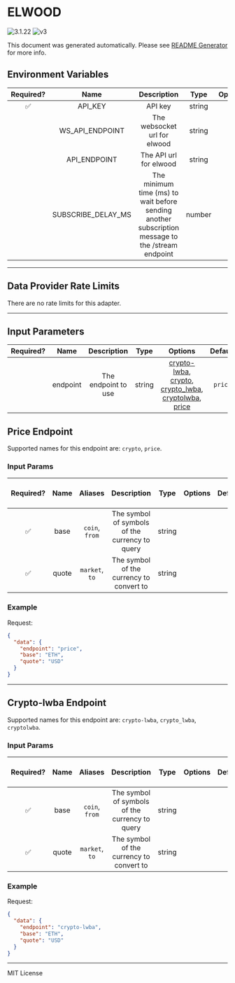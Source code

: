 # ELWOOD

![3.1.22](https://img.shields.io/github/package-json/v/smartcontractkit/external-adapters-js?filename=packages/sources/elwood/package.json) ![v3](https://img.shields.io/badge/framework%20version-v3-blueviolet)

This document was generated automatically. Please see [README Generator](../../scripts#readme-generator) for more info.

## Environment Variables

| Required? |        Name        |                                            Description                                            |  Type  | Options |                  Default                   |
| :-------: | :----------------: | :-----------------------------------------------------------------------------------------------: | :----: | :-----: | :----------------------------------------: |
|    ✅     |      API_KEY       |                                              API key                                              | string |         |                                            |
|           |  WS_API_ENDPOINT   |                                   The websocket url for elwood                                    | string |         |  `wss://api.chk.elwood.systems/v1/stream`  |
|           |    API_ENDPOINT    |                                      The API url for elwood                                       | string |         | `https://api.chk.elwood.systems/v1/stream` |
|           | SUBSCRIBE_DELAY_MS | The minimum time (ms) to wait before sending another subscription message to the /stream endpoint | number |         |                   `500`                    |

---

## Data Provider Rate Limits

There are no rate limits for this adapter.

---

## Input Parameters

| Required? |   Name   |     Description     |  Type  |                                                                               Options                                                                                | Default |
| :-------: | :------: | :-----------------: | :----: | :------------------------------------------------------------------------------------------------------------------------------------------------------------------: | :-----: |
|           | endpoint | The endpoint to use | string | [crypto-lwba](#crypto-lwba-endpoint), [crypto](#price-endpoint), [crypto_lwba](#crypto-lwba-endpoint), [cryptolwba](#crypto-lwba-endpoint), [price](#price-endpoint) | `price` |

## Price Endpoint

Supported names for this endpoint are: `crypto`, `price`.

### Input Params

| Required? | Name  |    Aliases     |                  Description                   |  Type  | Options | Default | Depends On | Not Valid With |
| :-------: | :---: | :------------: | :--------------------------------------------: | :----: | :-----: | :-----: | :--------: | :------------: |
|    ✅     | base  | `coin`, `from` | The symbol of symbols of the currency to query | string |         |         |            |                |
|    ✅     | quote | `market`, `to` |    The symbol of the currency to convert to    | string |         |         |            |                |

### Example

Request:

```json
{
  "data": {
    "endpoint": "price",
    "base": "ETH",
    "quote": "USD"
  }
}
```

---

## Crypto-lwba Endpoint

Supported names for this endpoint are: `crypto-lwba`, `crypto_lwba`, `cryptolwba`.

### Input Params

| Required? | Name  |    Aliases     |                  Description                   |  Type  | Options | Default | Depends On | Not Valid With |
| :-------: | :---: | :------------: | :--------------------------------------------: | :----: | :-----: | :-----: | :--------: | :------------: |
|    ✅     | base  | `coin`, `from` | The symbol of symbols of the currency to query | string |         |         |            |                |
|    ✅     | quote | `market`, `to` |    The symbol of the currency to convert to    | string |         |         |            |                |

### Example

Request:

```json
{
  "data": {
    "endpoint": "crypto-lwba",
    "base": "ETH",
    "quote": "USD"
  }
}
```

---

MIT License

